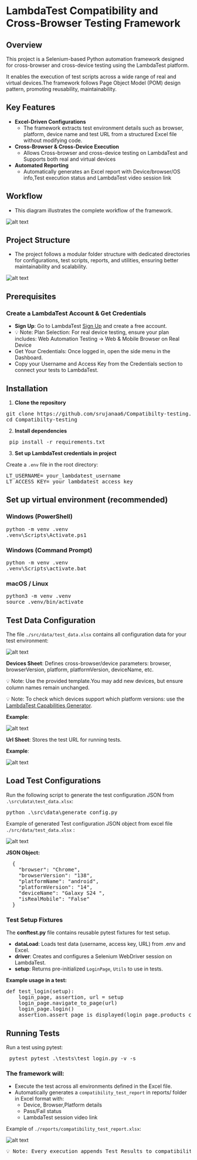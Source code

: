 # LambdaTest Compatibility and Cross-Browser Testing Framework

## Overview
This project is a Selenium-based Python automation framework designed for cross-browser and cross-device testing using the LambdaTest platform. 

It enables the execution of test scripts across a wide range of real and virtual devices.The framework follows Page Object Model (POM) design pattern, promoting reusability, maintainability.

## Key Features
- **Excel-Driven Configurations**
  - The framework extracts test environment details such as browser, platform, device name and test URL from a structured Excel file without modifying code.
- **Cross-Browser & Cross-Device Execution**
  - Allows Cross-browser and cross-device testing on LambdaTest and Supports both real and virtual devices
- **Automated Reporting**
  - Automatically generates an Excel report with Device/browser/OS info,Test execution status and LambdaTest video session link

## Workflow
- This diagram illustrates the complete workflow of the framework.

![alt text](images/Workflow.png)

## Project Structure
- The project follows a modular folder structure with dedicated directories for configurations, test scripts, reports, and utilities, ensuring better maintainability and scalability.

![alt text](images/image-1.png)

## Prerequisites
### Create a LambdaTest Account & Get Credentials
-	**Sign Up**: Go to LambdaTest [Sign Up](https://accounts.lambdatest.com/dashboard) and create a free account.
- 💡 Note: Plan Selection: For real device testing, ensure your plan includes: Web Automation Testing → Web & Mobile Browser on Real Device
- Get Your Credentials: Once logged in, open the side menu in the Dashboard.
- Copy your Username and Access Key from the Credentials section to connect your tests to LambdaTest.

## Installation
1. **Clone the repository**

<pre>
git clone https://github.com/srujanaa6/Compatibilty-testing.git
cd Compatibilty-testing
</pre>

2. **Install dependencies**

<pre> pip install -r requirements.txt </pre>

3. **Set up LambdaTest credentials in project**

Create a `.env` file in the root directory:
<pre>LT_USERNAME= your_lambdatest_username
LT_ACCESS_KEY= your_lambdatest_access_key
</pre>

## Set up virtual environment (recommended)

### Windows (PowerShell)
<pre>
python -m venv .venv
.venv\Scripts\Activate.ps1
</pre>

### Windows (Command Prompt)
<pre>
python -m venv .venv
.venv\Scripts\activate.bat
</pre>

### macOS / Linux
<pre>
python3 -m venv .venv
source .venv/bin/activate
</pre>

## Test Data Configuration
The file `./src/data/test_data.xlsx` contains all configuration data for your test environment:

![alt text](images/image-7.png)

**Devices Sheet**: Defines cross-browser/device parameters:
browser, browserVersion, platform, platformVersion, deviceName, etc.

💡 Note: Use the provided template.You may add new devices, but ensure column names remain unchanged.

💡 Note: To check which devices support which platform versions:
 use the [LambdaTest Capabilities Generator](https://www.lambdatest.com/capabilities-generator/).

**Example**:

![alt text](images/image.png)

**Url Sheet**: Stores the test URL for running tests.

**Example**:

![alt text](images/image-5.png)

## Load Test Configurations
Run the following script to generate the test configuration JSON from `.\src\data\test_data.xlsx`:

<pre>python .\src\data\generate_config.py</pre>

Example of generated Test configuration JSON object from excel file `./src/data/test_data.xlsx` :

![alt text](images/image-3.png)

**JSON Object:**
<pre>
  {
    "browser": "Chrome",
    "browserVersion": "138",
    "platformName": "android",
    "platformVersion": "14",
    "deviceName": "Galaxy S24 ",
    "isRealMobile": "False"
  }
</pre>

### Test Setup Fixtures

The **conftest.py** file contains reusable pytest fixtures for test setup.
- **dataLoad**: Loads test data (username, access key, URL) from .env and Excel.
- **driver**: Creates and configures a Selenium WebDriver session on LambdaTest.
- **setup**: Returns pre-initialized `LoginPage`, `Utils` to use in tests.

**Example usage in a test:**
<pre>
def test_login(setup):
    login_page, assertion, url = setup
    login_page.navigate_to_page(url)
    login_page.login()
    assertion.assert_page_is_displayed(login_page.products_catalog_page, "Products Catalog Page")
</pre>

## Running Tests
Run a test using pytest:
<pre> pytest pytest .\tests\test_login.py -v -s </pre>

### The framework will:
- Execute the test across all environments defined in the Excel file.
- Automatically generates a `compatibility_test_report` in reports/ folder in Excel format with:
  - Device, Browser,Platform details
  - Pass/Fail status
  - LambdaTest session video link

Example of `./reports/compatibility_test_report.xlsx`:

![alt text](images/image-2.png)

<pre>
💡 Note: Every execution appends Test Results to compatibility_test_report
</pre>


